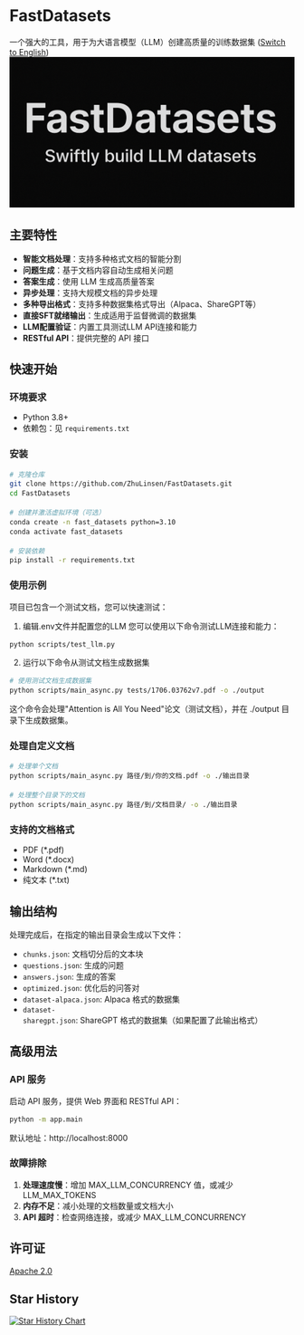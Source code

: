 # FastDatasets

一个强大的工具，用于为大语言模型（LLM）创建高质量的训练数据集 ([Switch to English](README.md))
![FastDatasets](fastdatasets.png)

## 主要特性

- **智能文档处理**：支持多种格式文档的智能分割
- **问题生成**：基于文档内容自动生成相关问题
- **答案生成**：使用 LLM 生成高质量答案
- **异步处理**：支持大规模文档的异步处理
- **多种导出格式**：支持多种数据集格式导出（Alpaca、ShareGPT等）
- **直接SFT就绪输出**：生成适用于监督微调的数据集
- **LLM配置验证**：内置工具测试LLM API连接和能力
- **RESTful API**：提供完整的 API 接口

## 快速开始

### 环境要求

- Python 3.8+
- 依赖包：见 `requirements.txt`

### 安装

```bash
# 克隆仓库
git clone https://github.com/ZhuLinsen/FastDatasets.git
cd FastDatasets

# 创建并激活虚拟环境（可选）
conda create -n fast_datasets python=3.10
conda activate fast_datasets

# 安装依赖
pip install -r requirements.txt
```

### 使用示例

项目已包含一个测试文档，您可以快速测试：
1. 编辑.env文件并配置您的LLM
   您可以使用以下命令测试LLM连接和能力：
```bash
python scripts/test_llm.py
```

2. 运行以下命令从测试文档生成数据集

```bash
# 使用测试文档生成数据集
python scripts/main_async.py tests/1706.03762v7.pdf -o ./output
```

这个命令会处理"Attention is All You Need"论文（测试文档），并在 ./output 目录下生成数据集。

### 处理自定义文档

```bash
# 处理单个文档
python scripts/main_async.py 路径/到/你的文档.pdf -o ./输出目录

# 处理整个目录下的文档
python scripts/main_async.py 路径/到/文档目录/ -o ./输出目录
```

### 支持的文档格式

- PDF (*.pdf)
- Word (*.docx)
- Markdown (*.md)
- 纯文本 (*.txt)

## 输出结构

处理完成后，在指定的输出目录会生成以下文件：

- `chunks.json`: 文档切分后的文本块
- `questions.json`: 生成的问题
- `answers.json`: 生成的答案
- `optimized.json`: 优化后的问答对
- `dataset-alpaca.json`: Alpaca 格式的数据集
- `dataset-sharegpt.json`: ShareGPT 格式的数据集（如果配置了此输出格式）

## 高级用法

### API 服务

启动 API 服务，提供 Web 界面和 RESTful API：

```bash
python -m app.main
```

默认地址：http://localhost:8000

### 故障排除

1. **处理速度慢**：增加 MAX_LLM_CONCURRENCY 值，或减少 LLM_MAX_TOKENS
2. **内存不足**：减小处理的文档数量或文档大小
3. **API 超时**：检查网络连接，或减少 MAX_LLM_CONCURRENCY

## 许可证
[Apache 2.0](LICENSE)

## Star History

[![Star History Chart](https://api.star-history.com/svg?repos=ZhuLinsen/FastDatasets&type=Date)](https://www.star-history.com/#ZhuLinsen/FastDatasets&Date)